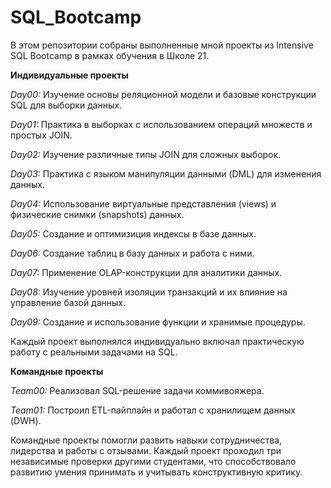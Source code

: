 # SQL_Bootcamp
В этом репозитории собраны выполненные мной проекты из Intensive SQL Bootcamp в рамках обучения в Школе 21.

**Индивидуальные проекты**

_Day00:_ Изучение основы реляционной модели и базовые конструкции SQL для выборки данных.

_Day01:_ Практика в выборках с использованием операций множеств и простых JOIN.

_Day02:_ Изучение различные типы JOIN для сложных выборок.

_Day03:_ Практика с языком манипуляции данными (DML) для изменения данных.

_Day04:_ Использование виртуальные представления (views) и физические снимки (snapshots) данных.

_Day05:_ Создание и оптимизиция индексы в базе данных.

_Day06:_ Создание таблиц в базу данных и работа с ними.

_Day07:_ Применение OLAP-конструкции для аналитики данных.

_Day08:_ Изучение уровней изоляции транзакций и их влияние на управление базой данных.

_Day09:_ Создание и использование функции и хранимые процедуры.

Каждый проект выполнялся индивидуально включал практическую работу с реальными задачами на SQL.

**Командные проекты**

_Team00:_ Реализовал SQL-решение задачи коммивояжера.

_Team01:_ Построил ETL-пайплайн и работал с хранилищем данных (DWH).

Командные проекты помогли развить навыки сотрудничества, лидерства и работы с отзывами. Каждый проект проходил три независимые проверки другими студентами, что способствовало развитию умения принимать и учитывать конструктивную критику.
